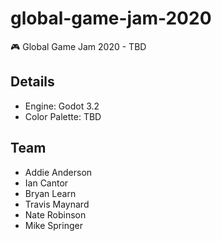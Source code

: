 # global-game-jam-2020
🎮 Global Game Jam 2020 - TBD

## Details
- Engine: Godot 3.2
- Color Palette: TBD

## Team
- Addie Anderson
- Ian Cantor
- Bryan Learn
- Travis Maynard
- Nate Robinson
- Mike Springer
